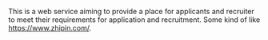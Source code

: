 This is a web service aiming to provide a place for applicants and recruiter to meet their requirements for application and recruitment.
Some kind of like https://www.zhipin.com/.